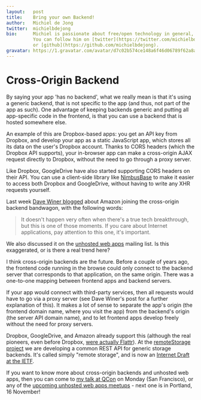 ```yaml
---
layout:   post
title:    Bring your own Backend!
author:   Michiel de Jong
twitter:  michielbdejong
bio:      Michiel is passionate about free/open technology in general, and specifically about [unhosted web apps](https://unhosted.org).<br>
          You can follow him on [twitter](https://twitter.com/michielbdejong)
          or [github](https://github.com/michielbdejong).
gravatar: https://1.gravatar.com/avatar/d7c02b574ce148a6f46d06789f62a8a8
---
```


# Cross-Origin Backend

By saying your app 'has no backend', what we really mean is that it's using a generic backend, that is not specific to the app
(and thus, not part of the app as such). One advantage of keeping backends generic and putting all app-specific code in the
frontend, is that you can use a backend that is hosted somewhere else.

An example of this are Dropbox-based apps: you get an API key from Dropbox, and develop your app as a static JavaScript app,
which stores all its data on the user's Dropbox account. Thanks to CORS headers (which the Dropbox API supports), your
in-browser app can make a cross-origin AJAX request directly to Dropbox, without the need to go through a proxy server.

Like Dropbox, GoogleDrive have also started supporting CORS headers on their API. You can use a client-side library like
[NimbusBase](http://nimbusbase.com/) to make it easier to access both Dropbox and GoogleDrive, without having to write
any XHR requests yourself.

Last week [Dave Winer blogged](http://scripting.com/2013/11/01/amazonBreaksThroughOnStaticJavascriptApps) about Amazon
joining the cross-origin backend bandwagon, with the following words:

> It doesn't happen very often when there's a true tech breakthrough, but this is one of those moments.
  If you care about Internet applications, pay attention to this one, it's important.


We also discussed it on the [unhosted web apps](https://groups.google.com/forum/#!topic/unhosted/OOHTVgE6gYA) mailing list.
Is this exaggerated, or is there a real trend here?

I think cross-origin backends are the future. Before a couple of years ago, the frontend code running in the browse
could only connect to the backend server that corresponds to that application, on the same origin. There was a one-to-one
mapping between frontend apps and backend servers.

If your app would connect with third-party services, then all requests would have to go via a proxy server (see Dave
Winer's post for a further explanation of this).
It makes a lot of sense to separate the app's origin (the frontend domain name,
where you visit the app) from the backend's origin (the server API domain name), and to let frontend apps develop freely
without the need for proxy servers.

Dropbox, GoogleDrive, and Amazon already support this (although the real pioneers, even before Dropbox, [were actually
Flattr](https://groups.google.com/forum/#!searchin/unhosted/flattr/unhosted/RUWhRuCMVvw/4PSHcoRZzBAJ)). At the
[remoteStorage project](http://remotestorage.io/) we are developing a common REST API for generic storage backends. It's
called simply "remote storage", and is now an [Internet Draft at the IETF](http://tools.ietf.org/html/draft-dejong-remotestorage-01).

If you want to know more about cross-origin backends and unhosted web apps, then you can come to
[my talk at QCon](http://qconsf.com/track/nobackend-%E2%80%93-front-end-first-web-development) on Monday (San Francisco),
or any of the [upcoming unhosted web apps meetups](https://unhosted.org/events/) - next one is in Portland, 16 November!
